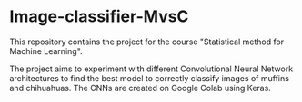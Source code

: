 # Image-classifier-MvsC
This repository contains the project for the course "Statistical method for Machine Learning".

The project aims to experiment with different Convolutional Neural Network architectures to find the best model to correctly classify images of muffins and chihuahuas. The CNNs are created on Google Colab using Keras.
